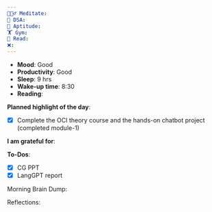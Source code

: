 ```yaml
---
🧘🏻‍♂️ Meditate: 
🤖 DSA: 
🧠 Aptitude: 
🏋 Gym: 
📖 Read: 
❌:
---
```

- **Mood**: Good
- **Productivity**: Good
- **Sleep**: 9 hrs
- **Wake-up time**: 8:30
- **Reading**: 


**Planned highlight of the day**:
- [x] Complete the OCI theory course and the hands-on chatbot project (completed module-1)

**I am grateful for**:

**To-Dos**:
- [x] CG PPT
- [x] LangGPT report

Morning Brain Dump:

Reflections:
